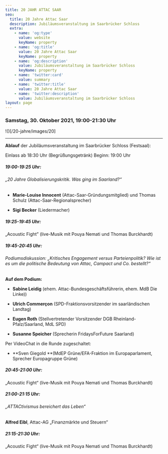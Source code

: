 ```yaml
---
title: 20 JAHR ATTAC SAAR
seo:
  title: 20 Jahre Attac Saar
  description: Jubiläumsveranstaltung im Saarbrücker Schloss
  extra:
    - name: 'og:type'
      value: website
      keyName: property
    - name: 'og:title'
      value: 20 Jahre Attac Saar
      keyName: property
    - name: 'og:description'
      value: Jubiläumsveranstaltung im Saarbrücker Schloss
      keyName: property
    - name: 'twitter:card'
      value: summary
    - name: 'twitter:title'
      value: 20 Jahre Attac Saar
    - name: 'twitter:description'
      value: Jubiläumsveranstaltung im Saarbrücker Schloss
layout: page
---
```

### Samstag, 30. Oktober 2021, 19:00-21:30 Uhr

!()[/20-jahre/images/20]

***

**Ablauf** der Jubiläumsveranstaltung im Saarbrücker Schloss (Festsaal):

Einlass ab 18:30 Uhr (Begrüßungsgetränk) Beginn: 19:00 Uhr

##### 19:00-19:25 Uhr:

###### „20 Jahre Globalisierungskritik. Was ging im Saarland?“

*   **Marie-Louise Innocent** (Attac-Saar-Gründungsmitglied) und Thomas Schulz (Attac-Saar-Regionalsprecher)

*   **Sigi Becker** (Liedermacher)

##### 19:25-19:45 Uhr:

„Acoustic Fight” (live-Musik mit Pouya Nemati und Thomas Burckhardt)

##### 19:45-20:45 Uhr:

###### Podiumsdiskussion: „Kritisches Engagement versus Parteienpolitik? Wie ist es um die politische Bedeutung von Attac, Campact und Co. bestellt?“

**Auf dem Podium:**

*   **Sabine Leidig** (ehem. Attac-Bundesgeschäftsführerin, ehem. MdB Die Linke))

*   **Ulrich Commerçon** (SPD-Fraktionsvorsitzender im saarländischen Landtag)

*   **Eugen Roth** (Stellvertretender Vorsitzender DGB Rheinland-Pfalz/Saarland, MdL SPD)

*   **Susanne Speicher** (Sprecherin FridaysForFuture Saarland)

Per VideoChat in die Runde zugeschaltet:

*   \*\*Sven Giegold \*\*(MdEP Grüne/EFA-Fraktion im Europaparlament, Sprecher Europagruppe Grüne)

##### 20:45-21:00 Uhr:

„Acoustic Fight“ (live-Musik mit Pouya Nemati und Thomas Burckhardt)

##### 21:00-21:15 Uhr:

###### „ATTACtivismus bereichert das Leben“

**Alfred Eibl**, Attac-AG „Finanzmärkte und Steuern“

##### 21:15-21:30 Uhr:

„Acoustic Fight“ (live-Musik mit Pouya Nemati und Thomas Burckhardt)
